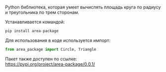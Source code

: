 Python библиотека, которая умеет вычислять площадь круга по радиусу и треугольника по трем сторонам.

Устанавливается командой:  
```python
pip install area-package
```

Для использования в коде используется импорт:  
```python
from area_package import Circle, Triangle
```

Пакет также доступен по ссылке:  
https://pypi.org/project/area-package/0.0.1/
